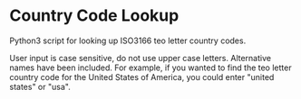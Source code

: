 # Country Code Lookup
Python3 script for looking up ISO3166 teo letter country codes.

User input is case sensitive, do not use upper case letters. Alternative names have been included. For example, if you wanted to find the teo letter country code for the United States of America, you could enter "united states" or "usa".
